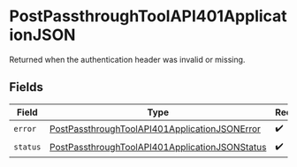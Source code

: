 # PostPassthroughToolAPI401ApplicationJSON

Returned when the authentication header was invalid or missing.


## Fields

| Field                                                                                                                       | Type                                                                                                                        | Required                                                                                                                    | Description                                                                                                                 |
| --------------------------------------------------------------------------------------------------------------------------- | --------------------------------------------------------------------------------------------------------------------------- | --------------------------------------------------------------------------------------------------------------------------- | --------------------------------------------------------------------------------------------------------------------------- |
| `error`                                                                                                                     | [PostPassthroughToolAPI401ApplicationJSONError](../../models/operations/postpassthroughtoolapi401applicationjsonerror.md)   | :heavy_check_mark:                                                                                                          | N/A                                                                                                                         |
| `status`                                                                                                                    | [PostPassthroughToolAPI401ApplicationJSONStatus](../../models/operations/postpassthroughtoolapi401applicationjsonstatus.md) | :heavy_check_mark:                                                                                                          | N/A                                                                                                                         |
